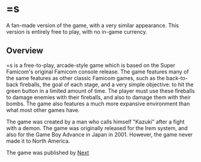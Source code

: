 # =s

A fan-made version of the game, with a very similar appearance. This version is entirely free to play, with no in-game currency.

## Overview

=s is a free-to-play, arcade-style game which is based on the Super Famicom's original Famicom console release. The game features many of the same features as other classic Famicom games, such as the back-to-back fireballs, the goal of each stage, and a very simple objective: to hit the green button in a limited amount of time. The player must use these fireballs to damage enemies with their fireballs, and also to damage them with their bombs. The game also features a much more expansive environment than what most other games have.

The game was created by a man who calls himself "Kazuki" after a fight with a demon. The game was originally released for the Irem system, and also for the Game Boy Advance in Japan in 2001. However, the game never made it to North America.

The game was published by
[Next](50.md)